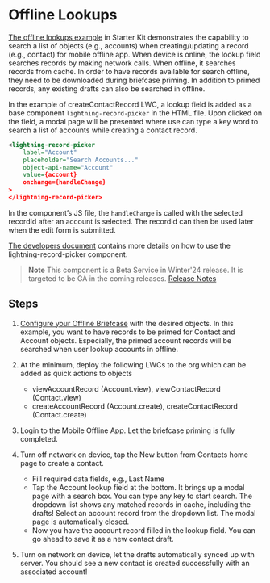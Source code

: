 # Offline Lookups

[The offline lookups example](https://github.com/salesforce/offline-app-developer-starter-kit/tree/main/force-app/main/default/lwc/createContactRecord) in Starter Kit demonstrates the capability to search a list of objects (e.g., accounts) when creating/updating a record (e.g., contact) for mobile offline app. When device is online, the lookup field searches records by making network calls. When offline, it searches records from cache. In order to have records available for search offline, they need to be downloaded during briefcase priming. In addition to primed records, any existing drafts can also be searched in offline.

In the example of createContactRecord LWC, a lookup field is added as a base component `lightning-record-picker`  in the HTML file. Upon clicked on the field, a modal page will be presented where use can type a key word to search a list of accounts while creating a contact record. 

```xml
<lightning-record-picker
    label="Account"
    placeholder="Search Accounts..."
    object-api-name="Account"
    value={account}
    onchange={handleChange}
>
</lightning-record-picker>
```

In the component’s JS file, the `handleChange` is called with the selected recordId after an account is selected. The recordId can then be used later when the edit form is submitted.

[The developers document](https://developer.salesforce.com/docs/component-library/bundle/lightning-record-picker/documentation) contains more details on how to use the lightning-record-picker component.

> **Note**
> This component is a Beta Service in Winter'24 release. It is targeted to be GA in the coming releases. [Release Notes](https://help.salesforce.com/s/articleView?id=release-notes.rn_lwc_components.htm&release=246&type=5)

## Steps

1. [Configure your Offline Briefcase](https://github.com/salesforce/offline-app-developer-starter-kit#define-an-offline-briefcase) with the desired objects. In this example, you want to have records to be primed for Contact and Account objects. Especially, the primed account records will be searched when user lookup accounts in offline.

2. At the minimum, deploy the following LWCs to the org which can be added as quick actions to objects
    - viewAccountRecord (Account.view), viewContactRecord (Contact.view)
    - createAccountRecord (Account.create), createContactRecord (Contact.create)

3. Login to the Mobile Offline App. Let the briefcase priming is fully completed.

4. Turn off network on device, tap the New button from Contacts home page to create a contact.
    - Fill required data fields, e.g., Last Name
    - Tap the Account lookup field at the bottom. It brings up a modal page with a search box. You can type any key to start search. The dropdown list shows any matched records in cache, including the drafts! Select an account record from the dropdown list. The modal page is automatically closed.
    - Now you have the account record filled in the lookup field. You can go ahead to save it as a new contact draft.
    
5. Turn on network on device, let the drafts automatically synced up with server. You should see a new contact is created successfully with an associated account!
